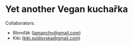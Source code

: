 # Yet another Vegan kuchařka

Collaborators:
- Blonďák (lamanchy@gmail.com)
- Kiki (kiki.suldovska@gmail.com)

